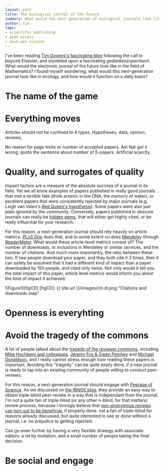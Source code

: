 ```yaml
---
layout: post
title: The ecological journal of the future
summary: What would the next generation of ecological journals look like?
author: Tim
tags:
- scientific publishing
- open access
- next-gen science
---
```


I've been reading [Tim Gowers's fascinating blog](http://gowers.wordpress.com/2012/01/29/whats-wrong-with-electronic-journals/) following the call to boycott Elsevier, and stumbled upon a fascinating *gedankenexperiment*. What would the electronic journal of the future look like in the field of Mathematics? I found myself wondering, what would this next-generation journal look like in ecology, and how would it function on a daily basis?

# The name of the game

# Everything moves

Articles should not be confined to 4 types. Hypotheses, data, opinion, reviews, 

No reason for page limits or number of accepted papers. Am Nat got it wrong, quote the sentence about number of E-papers. Artificial scarcity.

# Quality, and surrogates of quality

Impact factors are a measure of the absolute success of a journal in its field. Yet we all know examples of papers published in really good journals that met a terrible fate (think arsenic in the DNA, the memory of water), or excellent papers that were consistently rejected by major journals (e.g. Leigh van Valen's [Red Queen's hypothesis](http://en.wikipedia.org/wiki/Red_Queen%27s_Hypothesis)). Some papers were also just plain ignored by the community. Conversely, papers published in obscure journals can really be [hidden gems](http://f1000.com/rankings/hiddenjewels), that will either get highly cited, or be really influential for your research.

For this reason, a next-generation journal should rely heavily on article metrics. [*PLoS One*](http://www.plosone.org/home.action) does that, and to some extent so does [Mendeley](http://www.mendeley.com/) through [ReaderMeter](http://nitens.org/taraborelli/ReaderMeter). What would these article-level metrics consist of? The number of downloads, or inclusions in Mendeley or similar services, and the number of citations. And much more importantly, the ratio between these two. If two people download your paper, and they both cite it 3 times, then it can safely be assumed that it had a different kind of impact than a paper downloaded by 150 people, and cited only twice. Not only would it tell you the total impact of this paper, article level metrics would inform you about the kind of impact it achieved:

![Figure1][figCD]
[figCD]: {{ site.url }}/images/cit-dl.png  "Citations and downloads map"

# Openness is everyhting

# Avoid the tragedy of the commons

A lot of people talked about the [tragedy of the reviewer commons](http://blogs.helsinki.fi/egru-blog/2008/12/20/the-tragedy-of-the-reviewer-commons/), including [Mike Hochberg and colleagues](http://onlinelibrary.wiley.com/doi/10.1111/j.1461-0248.2008.01276.x/abstract), [Jeremy Fox & Owen Petchey](http://www.esajournals.org/doi/pdf/10.1890/0012-9623-91.3.325) and [Michael Donaldson](http://library.queensu.ca/ojs/index.php/IEE/article/view/4219/4240), and I really cannot stress enough how reading these papers is important. Avoiding this "tragedy" can be quite easily done, if a new journal is ready to tap into an existing community of people *willing* to conduct peer-reviews.

For this reason, a next-generation journal should engage with [Peerage of Science](http://www.peerageofscience.org/). As we discussed on [the INNGE blog](http://innge.net/?q=node/121), they provide an easy way to obtain triple-blind peer-review in a way that is independant from the journal. I'm not a quite fan of triple-blind (or any other n-blind, for that matters) review process, because I strongly believe that [non-anonymous reviews can turn out to be beneficial](http://timotheepoisot.fr/2012/01/29/sign-your-reviews/), if properly done. not a fan of triple-blind for reasons already discussed, but quite interested to see pr done without a journal, i.e. no prejudice to getting rejected.

Can go even further by having a very flexible strategy with associate editors: a lot by invitation, and a small number of people taking the final decision.

# Be social and engage
